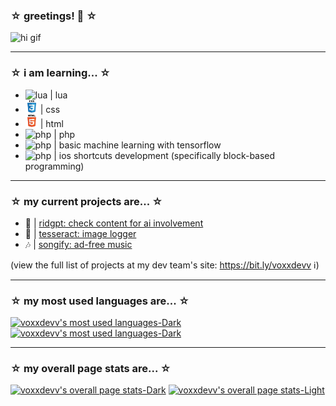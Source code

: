 ### ☆ greetings! 👋 ☆
![hi gif](https://media.giphy.com/media/vFKqnCdLPNOKc/giphy.gif)

---

### ☆ i am learning... ☆
- <img src="https://cdn.hackr.io/uploads/topics_svg/lua.svg" alt="lua" width="20" height="20"/> | lua
- <img src="https://raw.githubusercontent.com/devicons/devicon/master/icons/css3/css3-original-wordmark.svg" alt="css" width="20" height="20"/> | css
- <img src="https://raw.githubusercontent.com/devicons/devicon/master/icons/html5/html5-original-wordmark.svg" alt="html" width="20" height="20"/> | html
- <img src="https://cdn-icons-png.flaticon.com/256/5968/5968332.png" alt="php" width="20" height="20"/> | php
- <img src="https://github.com/user-attachments/assets/6aad64ab-f019-4e3f-b2f5-6215094dd1ac"
 alt="php" width="20" height="20"/> | basic machine learning with tensorflow
- <img src="https://github.com/user-attachments/assets/2f6528fc-c03e-4870-973c-16aafab6a27e"
 alt="php" width="20" height="20"/> | ios shortcuts development (specifically block-based programming)

---

### ☆ my current projects are... ☆
- 🤖 | [ridgpt: check content for ai involvement](https://ridgpt.github.io/)
- 🔲 | [tesseract: image logger](https://0tesseract.netlify.app)
- 🎶 | [songify: ad-free music](https://songifystreaming.netlify.app/)

(view the full list of projects at my dev team's site: https://bit.ly/voxxdevv ℹ️)

---

### ☆ my most used languages are... ☆

[![voxxdevv's most used languages-Dark](https://github-readme-stats.vercel.app/api/top-langs/?username=voxxdevv&layout=donut&hide_border=false&show_icons=true&theme=dark#gh-dark-mode-only)](https://github-readme-stats.vercel.app/api/top-langs/?username=voxxdevv&layout=donut&hide_border=false&show_icons=true&theme=dark#gh-dark-mode-only)
[![voxxdevv's most used languages-Dark](https://github-readme-stats.vercel.app/api/top-langs/?username=voxxdevv&layout=donut&hide_border=false&show_icons=true&theme=default#gh-light-mode-only)](https://github-readme-stats.vercel.app/api/top-langs/?username=voxxdevv&layout=donut&hide_border=false&show_icons=true&theme=default#gh-light-mode-only)

---

### ☆ my overall page stats are... ☆

[![voxxdevv's overall page stats-Dark](https://github-readme-stats.vercel.app/api?username=voxxdevv&hide_border=false&show_icons=true&theme=dark#gh-dark-mode-only)](https://github-readme-stats.vercel.app/api?username=voxxdevv&hide_border=false&show_icons=true&theme=dark#gh-dark-mode-only)
[![voxxdevv's overall page stats-Light](https://github-readme-stats.vercel.app/api?username=voxxdevv&hide_border=false&show_icons=true&theme=default#gh-light-mode-only)](https://github-readme-stats.vercel.app/api?username=voxxdevv&hide_border=false&show_icons=true&theme=default#gh-light-mode-only)
